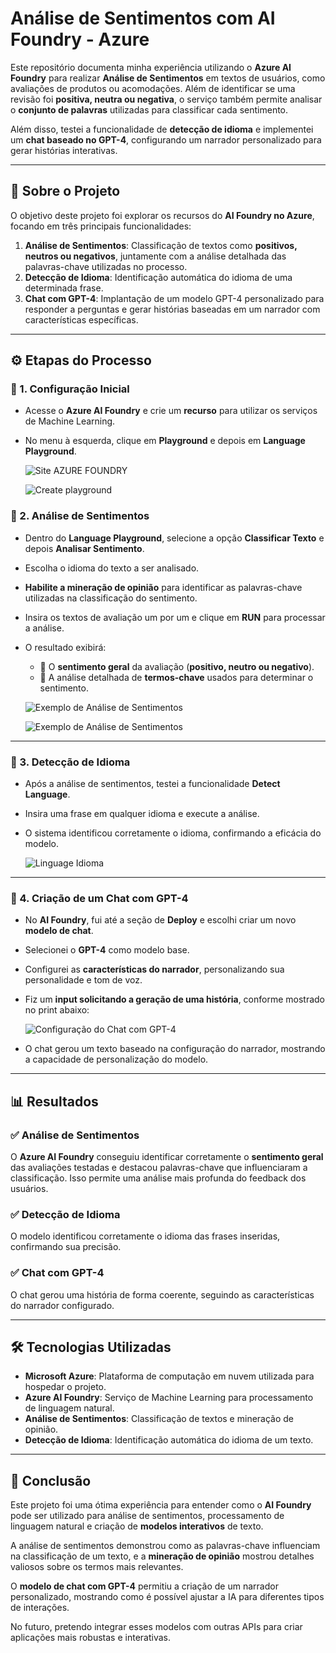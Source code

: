 # Análise de Sentimentos com AI Foundry - Azure

Este repositório documenta minha experiência utilizando o **Azure AI Foundry** para realizar **Análise de Sentimentos** em textos de usuários, como avaliações de produtos ou acomodações. Além de identificar se uma revisão foi **positiva, neutra ou negativa**, o serviço também permite analisar o **conjunto de palavras** utilizadas para classificar cada sentimento.

Além disso, testei a funcionalidade de **detecção de idioma** e implementei um **chat baseado no GPT-4**, configurando um narrador personalizado para gerar histórias interativas.

---

## 📌 Sobre o Projeto

O objetivo deste projeto foi explorar os recursos do **AI Foundry no Azure**, focando em três principais funcionalidades:

1. **Análise de Sentimentos**: Classificação de textos como **positivos, neutros ou negativos**, juntamente com a análise detalhada das palavras-chave utilizadas no processo.
2. **Detecção de Idioma**: Identificação automática do idioma de uma determinada frase.
3. **Chat com GPT-4**: Implantação de um modelo GPT-4 personalizado para responder a perguntas e gerar histórias baseadas em um narrador com características específicas.

---

## ⚙️ Etapas do Processo

### 🔹 1. Configuração Inicial
- Acesse o **Azure AI Foundry** e crie um **recurso** para utilizar os serviços de Machine Learning.
- No menu à esquerda, clique em **Playground** e depois em **Language Playground**.

  ![Site AZURE FOUNDRY](1-Foundry.jpg)

  
  ![Create playground](2-create.jpg)


### 🔹 2. Análise de Sentimentos  
- Dentro do **Language Playground**, selecione a opção **Classificar Texto** e depois **Analisar Sentimento**.
- Escolha o idioma do texto a ser analisado.
- **Habilite a mineração de opinião** para identificar as palavras-chave utilizadas na classificação do sentimento.
- Insira os textos de avaliação um por um e clique em **RUN** para processar a análise.
- O resultado exibirá:
  - 🔹 O **sentimento geral** da avaliação (**positivo, neutro ou negativo**).
  - 🔹 A análise detalhada de **termos-chave** usados para determinar o sentimento.


  ![Exemplo de Análise de Sentimentos](3-classify.jpg)

  ![Exemplo de Análise de Sentimentos](4-opinion.jpg)

---

### 🔹 3. Detecção de Idioma  
- Após a análise de sentimentos, testei a funcionalidade **Detect Language**.
- Insira uma frase em qualquer idioma e execute a análise.
- O sistema identificou corretamente o idioma, confirmando a eficácia do modelo.

  ![Linguage Idioma](5-Detect.jpg)

---

### 🔹 4. Criação de um Chat com GPT-4  
- No **AI Foundry**, fui até a seção de **Deploy** e escolhi criar um novo **modelo de chat**.
- Selecionei o **GPT-4** como modelo base.
- Configurei as **características do narrador**, personalizando sua personalidade e tom de voz.
- Fiz um **input solicitando a geração de uma história**, conforme mostrado no print abaixo:

  ![Configuração do Chat com GPT-4](6-chat.jpg)

- O chat gerou um texto baseado na configuração do narrador, mostrando a capacidade de personalização do modelo.

---

## 📊 Resultados  

### ✅ Análise de Sentimentos  
O **Azure AI Foundry** conseguiu identificar corretamente o **sentimento geral** das avaliações testadas e destacou palavras-chave que influenciaram a classificação. Isso permite uma análise mais profunda do feedback dos usuários.

### ✅ Detecção de Idioma  
O modelo identificou corretamente o idioma das frases inseridas, confirmando sua precisão.

### ✅ Chat com GPT-4  
O chat gerou uma história de forma coerente, seguindo as características do narrador configurado.

---

## 🛠️ Tecnologias Utilizadas

- **Microsoft Azure**: Plataforma de computação em nuvem utilizada para hospedar o projeto.
- **Azure AI Foundry**: Serviço de Machine Learning para processamento de linguagem natural.
- **Análise de Sentimentos**: Classificação de textos e mineração de opinião.
- **Detecção de Idioma**: Identificação automática do idioma de um texto.

---

## 🎯 Conclusão  

Este projeto foi uma ótima experiência para entender como o **AI Foundry** pode ser utilizado para análise de sentimentos, processamento de linguagem natural e criação de **modelos interativos** de texto.

A análise de sentimentos demonstrou como as palavras-chave influenciam na classificação de um texto, e a **mineração de opinião** mostrou detalhes valiosos sobre os termos mais relevantes.

O **modelo de chat com GPT-4** permitiu a criação de um narrador personalizado, mostrando como é possível ajustar a IA para diferentes tipos de interações.

No futuro, pretendo integrar esses modelos com outras APIs para criar aplicações mais robustas e interativas.

